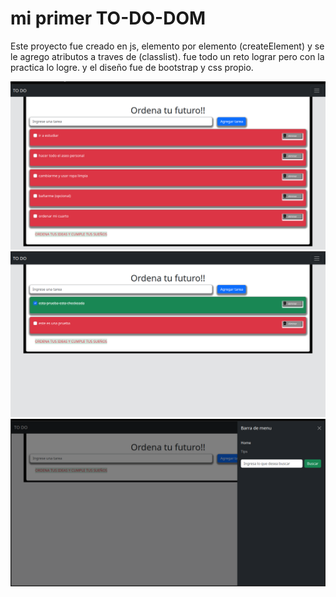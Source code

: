 # mi primer TO-DO-DOM
Este proyecto fue creado en js, elemento por elemento (createElement) y se le agrego atributos a traves de (classlist).
fue todo un reto lograr pero con la practica lo logre.
y el diseño fue de bootstrap y css propio.


![DEMO](./assets/img/imagen-to-do.png)
![demo](./assets/img/imagen-to-do-2.png)
![demo](./assets/img/imagen-to-do-3.png)